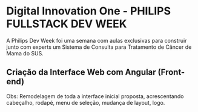 # Digital Innovation One - PHILIPS FULLSTACK DEV WEEK

A Philips Dev Week foi uma semana com aulas exclusivas para construir junto com experts um Sistema de Consulta para Tratamento de Câncer de Mama do SUS.

## Criação da Interface Web com Angular (Front-end)

Obs: Remodelagem de toda a interface inicial proposta, acrescentando cabeçalho, rodapé, menu de seleção, mudança de layout, logo.
